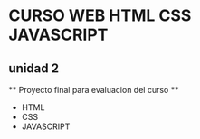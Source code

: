 # CURSO WEB HTML CSS JAVASCRIPT

## unidad 2

** Proyecto final para evaluacion del curso **

* HTML
* CSS
* JAVASCRIPT

